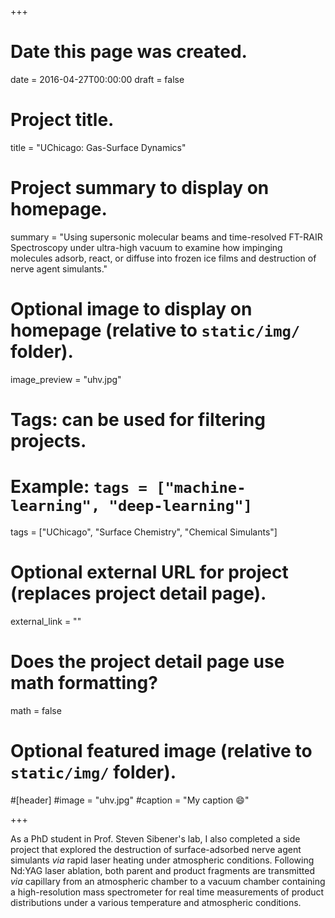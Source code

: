 +++
# Date this page was created.
date = 2016-04-27T00:00:00
draft = false

# Project title.
title = "UChicago: Gas-Surface Dynamics"

# Project summary to display on homepage.
summary = "Using supersonic molecular beams and time-resolved FT-RAIR Spectroscopy under ultra-high vacuum to examine how impinging molecules adsorb, react, or diffuse into frozen ice films and destruction of nerve agent simulants."

# Optional image to display on homepage (relative to `static/img/` folder).
image_preview = "uhv.jpg"

# Tags: can be used for filtering projects.
# Example: `tags = ["machine-learning", "deep-learning"]`
tags = ["UChicago", "Surface Chemistry", "Chemical Simulants"]

# Optional external URL for project (replaces project detail page).
external_link = ""

# Does the project detail page use math formatting?
math = false

# Optional featured image (relative to `static/img/` folder).
#[header]
#image = "uhv.jpg"
#caption = "My caption :smile:"

+++

As a PhD student in Prof. Steven Sibener's lab, I also completed a side project that explored the destruction of surface-adsorbed nerve agent simulants <em>via</em> rapid laser heating under atmospheric conditions. Following Nd:YAG laser ablation, both parent and product fragments are transmitted <em>via</em> capillary from an atmospheric chamber to a vacuum chamber containing a high-resolution mass spectrometer for real time measurements of product distributions under a various temperature and atmospheric conditions.  
